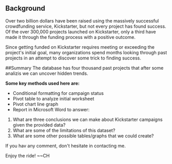 ## Background

Over two billion dollars have been raised using the massively successful crowdfunding service, Kickstarter, 
but not every project has found success. Of the over 300,000 projects launched on Kickstarter, only a third have made it 
through the funding process with a positive outcome.

Since getting funded on Kickstarter requires meeting or exceeding the project's initial goal, many organizations spend months 
looking through past projects in an attempt to discover some trick to finding success. 


##Summary 
The database has four thousand past projects that after some analizis we can uncover hidden trends.

**Some key methods used here are:** 
* Conditional formatting for campaign status
* Pivot table to analyze initial worksheet 
* Pivot chart line graph
* Report in Microsoft Word to answer: 

1. What are three conclusions we can make about Kickstarter campaigns given the provided data?
2. What are some of the limitations of this dataset?
3. What are some other possible tables/graphs that we could create?


If you hav any comment, don't hesitate in contacting me. 

Enjoy the ride!
~~CH 
